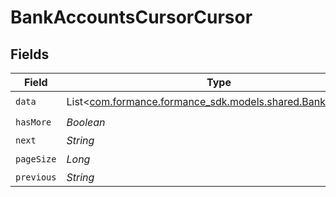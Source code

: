 # BankAccountsCursorCursor


## Fields

| Field                                                                                           | Type                                                                                            | Required                                                                                        | Description                                                                                     | Example                                                                                         |
| ----------------------------------------------------------------------------------------------- | ----------------------------------------------------------------------------------------------- | ----------------------------------------------------------------------------------------------- | ----------------------------------------------------------------------------------------------- | ----------------------------------------------------------------------------------------------- |
| `data`                                                                                          | List<[com.formance.formance_sdk.models.shared.BankAccount](../../models/shared/BankAccount.md)> | :heavy_check_mark:                                                                              | N/A                                                                                             |                                                                                                 |
| `hasMore`                                                                                       | *Boolean*                                                                                       | :heavy_check_mark:                                                                              | N/A                                                                                             | false                                                                                           |
| `next`                                                                                          | *String*                                                                                        | :heavy_minus_sign:                                                                              | N/A                                                                                             |                                                                                                 |
| `pageSize`                                                                                      | *Long*                                                                                          | :heavy_check_mark:                                                                              | N/A                                                                                             | 15                                                                                              |
| `previous`                                                                                      | *String*                                                                                        | :heavy_minus_sign:                                                                              | N/A                                                                                             | YXVsdCBhbmQgYSBtYXhpbXVtIG1heF9yZXN1bHRzLol=                                                    |